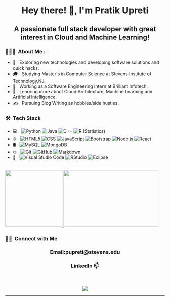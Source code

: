 <h1 align="center">Hey there! 👋, I'm Pratik Upreti</h1>

<h2 align="center"> A passionate full stack developer with great interest in Cloud and Machine Learning! </h2>
<h3> 👨🏻‍💻 &nbsp;About Me :</h3>


- 🤔 &nbsp; Exploring new technologies and developing software solutions and quick hacks.
- 🎓 &nbsp; Studying Master's in  Computer Science at Stevens Institute of Technology,NJ.
- 💼 &nbsp; Working as a Software Engineering Intern at Brilliant Infotech.
- 🌱 &nbsp; Learning more about Cloud Architecture, Machine Learning and Artificial Intelligence.
- ✍️ &nbsp; Pursuing  Blog Writing as hobbies/side hustles.

<h3> 🛠 &nbsp;Tech Stack</h3>

- 💻 &nbsp;
  ![Python](https://img.shields.io/badge/-Python-333333?style=flat&logo=python)
  ![Java](https://img.shields.io/badge/-Java-333333?style=flat&logo=Java&logoColor=007396)
  ![C++](https://img.shields.io/badge/-C++-333333?style=flat&logo=C%2B%2B&logoColor=00599C)
  ![R (Statistics)](https://img.shields.io/badge/-R-333333?style=flat&logo=R&logoColor=276DC3)
- 🌐 &nbsp;
  ![HTML5](https://img.shields.io/badge/-HTML5-333333?style=flat&logo=HTML5)
  ![CSS](https://img.shields.io/badge/-CSS-333333?style=flat&logo=CSS3&logoColor=1572B6)
  ![JavaScript](https://img.shields.io/badge/-JavaScript-333333?style=flat&logo=javascript)
  ![Bootstrap](https://img.shields.io/badge/-Bootstrap-333333?style=flat&logo=bootstrap&logoColor=563D7C)
  ![Node.js](https://img.shields.io/badge/-Node.js-333333?style=flat&logo=node.js)
  ![React](https://img.shields.io/badge/-React-333333?style=flat&logo=react)
- 🛢 &nbsp;
  ![MySQL](https://img.shields.io/badge/-MySQL-333333?style=flat&logo=mysql)
  ![MongoDB](https://img.shields.io/badge/-MongoDB-333333?style=flat&logo=mongodb)
- ⚙️ &nbsp;
  ![Git](https://img.shields.io/badge/-Git-333333?style=flat&logo=git)
  ![GitHub](https://img.shields.io/badge/-GitHub-333333?style=flat&logo=github)
  ![Markdown](https://img.shields.io/badge/-Markdown-333333?style=flat&logo=markdown)
- 🔧 &nbsp;
  ![Visual Studio Code](https://img.shields.io/badge/-Visual%20Studio%20Code-333333?style=flat&logo=visual-studio-code&logoColor=007ACC)
  ![RStudio](https://img.shields.io/badge/-RStudio-333333?style=flat&logo=rstudio)
  ![Eclipse](https://img.shields.io/badge/-Eclipse-333333?style=flat&logo=eclipse-ide&logoColor=2C2255)

<br/>

<a href="https://github.com/pratikupreti7">
  <img height="180em" src="https://github-readme-stats.vercel.app/api?username=pratikupreti7&theme=tokyonight&show_icons=true"/>
  
  <img height="180em" width="300px" src="https://github-readme-stats.vercel.app/api/top-langs/?username=pratikupreti7&hide=css,scss,Jupyter Notebook,html&theme=tokyonight"/>
</a>

<br/>


<h3> 🤝🏻 &nbsp;Connect with Me </h3>
<h3 align="center">Email:pupreti@stevens.edu</h3>


<h3 align="center"> LinkedIn 📫 </h3>
<br />
<p align="center">
<a href="https://www.linkedin.com/in/pratikupreti/"><img src="https://img.shields.io/badge/linkedin-%230077B5.svg?&style=for-the-badge&logo=linkedin&logoColor=white"/></a>
</p>

____
